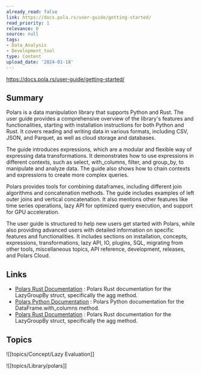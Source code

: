 ```yaml
---
already_read: false
link: https://docs.pola.rs/user-guide/getting-started/
read_priority: 1
relevance: 0
source: null
tags:
- Data_Analysis
- Development_tool
type: Content
upload_date: '2024-01-18'
---
```


https://docs.pola.rs/user-guide/getting-started/
## Summary

Polars is a data manipulation library that supports Python and Rust. The user guide provides a comprehensive overview of the library's features and functionalities, starting with installation instructions for both Python and Rust. It covers reading and writing data in various formats, including CSV, JSON, and Parquet, as well as cloud storage and databases.

The guide introduces expressions, which are a modular and flexible way of expressing data transformations. It demonstrates how to use expressions in different contexts, such as select, with_columns, filter, and group_by, to manipulate and analyze data. The guide also shows how to chain contexts and expressions to create more complex queries.

Polars provides tools for combining dataframes, including different join algorithms and concatenation methods. The guide includes examples of left outer joins and vertical concatenation. It also mentions other features like time series operations, lazy API for optimized query execution, and support for GPU acceleration.

The user guide is structured to help new users get started with Polars, while also providing advanced users with detailed information on specific features and functionalities. It includes sections on installation, concepts, expressions, transformations, lazy API, IO, plugins, SQL, migrating from other tools, miscellaneous topics, API reference, development, releases, and Polars Cloud.
## Links

- [Polars Rust Documentation](https://docs.rs/polars/latest/polars/prelude/struct.LazyGroupBy.html#method.agg) : Polars Rust documentation for the LazyGroupBy struct, specifically the agg method.
- [Polars Python Documentation](https://docs.pola.rs/api/python/stable/reference/dataframe/api/polars.DataFrame.with_columns.html) : Polars Python documentation for the DataFrame.with_columns method.
- [Polars Rust Documentation](https://docs.rs/polars/latest/polars/prelude/struct.LazyGroupBy.html#method.agg) : Polars Rust documentation for the LazyGroupBy struct, specifically the agg method.

## Topics

![[topics/Concept/Lazy Evaluation]]

![[topics/Library/polars]]